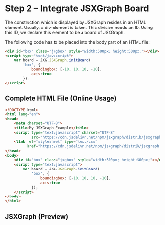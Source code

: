 # Step 2 – Integrate JSXGraph Board  

The construction which is displayed by JSXGraph resides in an HTML element. Usually, a div-element is taken.
This division needs an ID. Using this ID, we declare this element to be a board of JSXGraph.

The following code has to be placed into the body part of an HTML file:

```html
<div id="box" class="jxgbox" style="width:500px; height:500px;"></div>
<script type="text/javascript">
    var board = JXG.JSXGraph.initBoard(
        'box', {
            boundingbox: [-10, 10, 10, -10],
            axis:true
        });
</script>
```

## Complete HTML File (Online Usage)

```html
<!DOCTYPE html>
<html lang="en">
<head>
    <meta charset="UTF-8">
    <title>My JSXGraph Example</title>
    <script type="text/javascript" charset="UTF-8"
            src="https://cdn.jsdelivr.net/npm/jsxgraph/distrib/jsxgraphcore.js"></script>
    <link rel="stylesheet" type="text/css"
          href="https://cdn.jsdelivr.net/npm/jsxgraph/distrib/jsxgraph.css" />
</head>
<body>
    <div id="box" class="jxgbox" style="width:500px; height:500px;"></div>
    <script type="text/javascript">
        var board = JXG.JSXGraph.initBoard(
            'box', {
                boundingbox: [-10, 10, 10, -10], 
                axis:true
            });
    </script>
</body>
</html>
```

## JSXGraph (Preview)